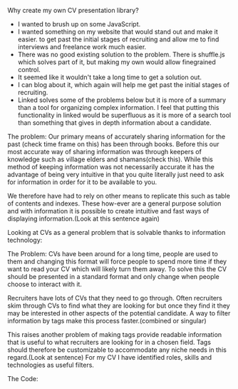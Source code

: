 Why create my own CV presentation library?



* I wanted to brush up on some JavaScript.
* I wanted something on my website that would stand out and make it easier.
 to get past the initial stages of recruiting and allow me to find interviews
 and freelance work much easier.
* There was no good existing solution to the problem. There is shuffle.js which solves part of it, but making my own would allow finegrained control.
* It seemed like it wouldn't take a long time to get a solution out.
* I can blog about it, which again will help me get past the initial stages of recruiting.
* Linked solves some of the problems below but it is more of a summary than a tool for organizing complex information. I feel that putting this functionality in linked would be superfluous as it is more of a search tool than something that gives in depth information about a candidate.



The problem:
Our primary means of accurately sharing information for the past (check time frame on this)
has been through books. Before this our most accurate way of sharing information was through
keepers of knowledge such as village elders and shamans(check this). While this method of
keeping information was not necessarily accurate it has the advantage
of being very intuitive in that you quite literally just need to ask for information in order for it to be available to you.

We therefore have had to rely on other means to replicate this such as table of contents and indexes. These how-ever are a general purpose solution and with information it is possible to create intuitive and fast ways of displaying information.(Look at this sentence again)


Looking at CVs as a general problem that is solvable thanks to information technology:

The Problem:
CVs have been around for a long time, people are used to them and changing this format will force people to spend more time if they want to read your CV which will likely turn them away. To solve this the CV should be presented in a standard format and only change when people choose to interact with it.


Recruiters have lots of CVs that they need to go through.
 Often recruiters skim through CVs to find what they are looking for but once they find it they may be interested in other aspects of the potential candidate. A way to filter information by tags make this process faster.(combined or singular)

This raises another problem of making tags provide readable information that is useful to what recruiters are looking for in a chosen field. Tags should therefore be customizable to accommodate any niche needs in this regard.(Look at sentence) For my CV I have identified roles, skills and technologies as useful filters.

The Code:


<!-- Once a potential candidate is found lots of interviews need to be conducted. Sometimes employers may ask questions to further narrow this down.
Therefore
    -A CV which allows easy back and forth communication is ideal. Ideally, clarification will need to be made and this will reflect all future versions of the cv.
     There may also come a time when they need specific details not usually needed. These can be displayed an filtered by hash tags once some one asks a question.
     It will be up to the CV owner to organise these when necessary(a count of times requested will also be available which will be incremented each time it is retagged or
     when the importance label is voted on by a user of the system.

A role may not be clearly communicated in a CV
Therefore
    -Allow cvs to be tagged with roles e.g. consultant, project manager etc.
    -Allow cv to also be tagged by skills used in roles.

People can lie on their CVS
Therefore
    -Allow qualifications to be posted. Endorsements don't work like on linkedin because people can lie and it becomes very political.
    -Allow likes. People obtain likes when people enjoy working with them.


Such a system has limitations depending on the size of its userbase
Therefore
    -Allow facebook google and if possible linkedin login.

Technical Stuff



When iterating through elements get previous header.
Figure out how to have subsections. I think I might actually just need to use sections for this
but figure out a better name to make it readable in html.

Make header show once. I think some sort of comparison should be made when iterating through items in list.
Since they are put in the array from top to bottom, it should be alright to just put in a header
each time there is a different one. If this breaks I can just append the items below the header. This will
be out of order though.

I also need to figure out a way to put in lists and other html stuff. I don't like mixing so one or the other should be better.

I may also have to have modes for this. Then I can select by class, or tag rather than element name.

Maybe allow sections to be marked as read once selected. So if people reread stuff it makes it easier to identify.    

     -->
